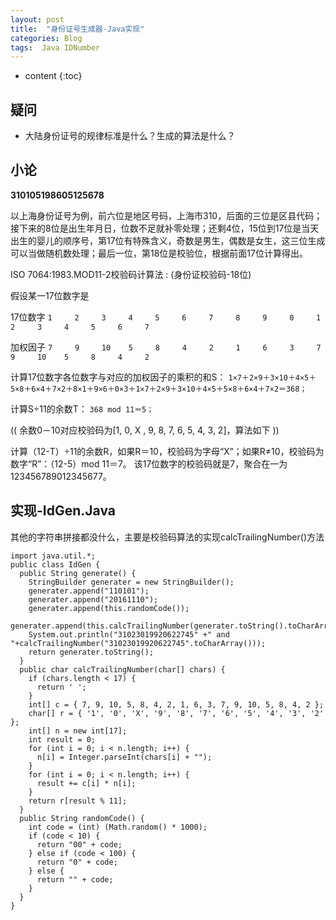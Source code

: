 ```yaml
---
layout: post
title:  "身份证号生成器-Java实现"
categories: Blog
tags:  Java IDNumber
---
```


* content
{:toc}





## 疑问

- 大陆身份证号的规律标准是什么？生成的算法是什么？

## 小论

**310105198605125678**

以上海身份证号为例，前六位是地区号码，上海市310，后面的三位是区县代码；接下来的8位是出生年月日，位数不足就补零处理；还剩4位，15位到17位是当天出生的婴儿的顺序号，第17位有特殊含义，奇数是男生，偶数是女生，这三位生成可以当做随机数处理；最后一位，第18位是校验位，根据前面17位计算得出。

ISO 7064:1983.MOD11-2校验码计算法 : (身份证校验码-18位)

假设某一17位数字是

17位数字 `1     2     3     4     5     6     7     8     9     0     1     2     3     4     5     6     7`

加权因子 `7     9     10    5     8     4     2     1     6     3     7     9     10    5     8     4     2`

计算17位数字各位数字与对应的加权因子的乘积的和S：
`1×7＋2×9＋3×10＋4×5＋5×8＋6×4＋7×2＋8×1＋9×6＋0×3＋1×7＋2×9＋3×10＋4×5＋5×8＋6×4＋7×2＝368；`

计算S÷11的余数T：
`368 mod 11＝5；`

((  余数0－10对应校验码为[1, 0, X , 9, 8, 7, 6, 5, 4, 3, 2]，算法如下 ))

计算（12-T）÷11的余数R，如果R＝10，校验码为字母“X”；如果R≠10，校验码为数字“R”：（12-5）mod 11＝7。
该17位数字的校验码就是7，聚合在一为123456789012345677。

## 实现-IdGen.Java

其他的字符串拼接都没什么，主要是校验码算法的实现calcTrailingNumber()方法

```
import java.util.*;
public class IdGen {
  public String generate() {
    StringBuilder generater = new StringBuilder();
    generater.append("110101");
    generater.append("20161110");
    generater.append(this.randomCode());
    generater.append(this.calcTrailingNumber(generater.toString().toCharArray()));
    System.out.println("31023019920622745" +" and  "+calcTrailingNumber("31023019920622745".toCharArray()));
    return generater.toString();
  }
  public char calcTrailingNumber(char[] chars) {
    if (chars.length < 17) {
      return ' ';
    }
    int[] c = { 7, 9, 10, 5, 8, 4, 2, 1, 6, 3, 7, 9, 10, 5, 8, 4, 2 };
    char[] r = { '1', '0', 'X', '9', '8', '7', '6', '5', '4', '3', '2' };
    int[] n = new int[17];
    int result = 0;
    for (int i = 0; i < n.length; i++) {
      n[i] = Integer.parseInt(chars[i] + "");
    }
    for (int i = 0; i < n.length; i++) {
      result += c[i] * n[i];
    }
    return r[result % 11];
  }
  public String randomCode() {
    int code = (int) (Math.random() * 1000);
    if (code < 10) {
      return "00" + code;
    } else if (code < 100) {
      return "0" + code;
    } else {
      return "" + code;
    }
  }
}
```

